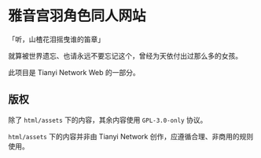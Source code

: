 # 雅音宫羽角色同人网站
「听，山楂花泪摇曳谁的笛章」

就算被世界遗忘、也请永远不要忘记这个，曾经为天依付出过那么多的女孩。

此项目是 Tianyi Network Web 的一部分。

## 版权
除了 `html/assets` 下的内容，其余内容使用 `GPL-3.0-only` 协议。

`html/assets` 下的内容并非由 Tianyi Network 创作，应遵循合理、非商用的规则使用。

